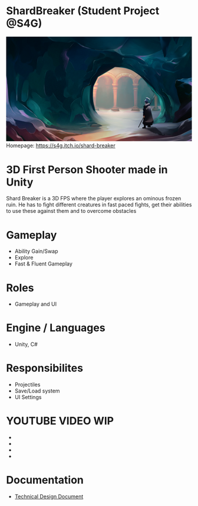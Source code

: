 # ShardBreaker (Student Project @S4G)
![](https://github.com/rubin54/ShardBreaker/blob/main/Assets/Art/Texture/User%20Interface/Menu/abcsoft.png)
Homepage: https://s4g.itch.io/shard-breaker

# 3D First Person Shooter made in Unity
Shard Breaker is a 3D FPS where the player explores an ominous frozen ruin. He has to fight different creatures in fast paced fights, get their abilities to use these against them and to overcome obstacles

# Gameplay
- Ability Gain/Swap
- Explore
- Fast & Fluent Gameplay

# Roles
- Gameplay and UI


# Engine / Languages
- Unity, C#

# Responsibilites
- Projectiles
- Save/Load system
- UI Settings

# YOUTUBE VIDEO WIP
-
-
-
-
# Documentation

- [Technical Design Document](https://docs.google.com/document/d/1ilK_6XjQIBvrrDATiBpspiQ9-e57QF6tCPropOifcKU/edit)
